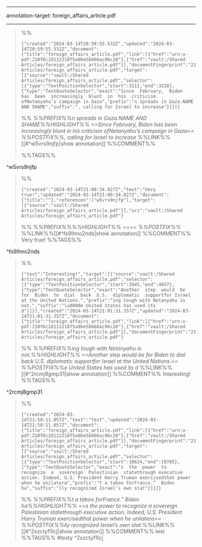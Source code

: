 
---

annotation-target: foreign_affairs_article.pdf

--- 

>%%
>```annotation-json
>{"created":"2024-03-14T20:59:55.532Z","updated":"2024-03-14T20:59:55.532Z","document":{"title":"foreign_affairs_article.pdf","link":[{"href":"urn:x-pdf:210f6c2d112218f5a9be5b666ac96c20"},{"href":"vault:/Shared Articles/foreign_affairs_article.pdf"}],"documentFingerprint":"210f6c2d112218f5a9be5b666ac96c20"},"uri":"vault:/Shared Articles/foreign_affairs_article.pdf","target":[{"source":"vault:/Shared Articles/foreign_affairs_article.pdf","selector":[{"type":"TextPositionSelector","start":3111,"end":3218},{"type":"TextQuoteSelector","exact":"Since  February,  Biden  has  been  increasingly  blunt  in  his  criticism  ofNetanyahu’s campaign in Gaza","prefix":"n spreads in Gaza.NAME AND SHAME","suffix":", calling for Israel to increase"}]}]}
>```
>%%
>*%%PREFIX%%n spreads in Gaza.NAME AND SHAME%%HIGHLIGHT%% ==Since  February,  Biden  has  been  increasingly  blunt  in  his  criticism  ofNetanyahu’s campaign in Gaza== %%POSTFIX%%, calling for Israel to increase*
>%%LINK%%[[#^w5vrs9njfp|show annotation]]
>%%COMMENT%%
>
>%%TAGS%%
>
^w5vrs9njfp


>%%
>```annotation-json
>{"created":"2024-03-14T21:00:34.827Z","text":"Very true!","updated":"2024-03-14T21:00:34.827Z","document":{"title":""},"references":["w5vrs9njfp"],"target":[{"source":"vault:/Shared Articles/foreign_affairs_article.pdf"}],"uri":"vault:/Shared Articles/foreign_affairs_article.pdf"}
>```
>%%
>*%%PREFIX%%%%HIGHLIGHT%% ==== %%POSTFIX%%*
>%%LINK%%[[#^fs9lhno2nds|show annotation]]
>%%COMMENT%%
>Very true!
>%%TAGS%%
>
^fs9lhno2nds


>%%
>```annotation-json
>{"text":"Interesting!","target":[{"source":"vault:/Shared Articles/foreign_affairs_article.pdf","selector":[{"type":"TextPositionSelector","start":3945,"end":4057},{"type":"TextQuoteSelector","exact":"Another  step  would  be  for  Biden  to  dial  back  U.S.  diplomatic  supportfor Israel at the United Nations.","prefix":"ing tough with Netanyahu is not.","suffix":"\u0000e United States has used its d"}]}],"created":"2024-03-14T21:01:31.357Z","updated":"2024-03-14T21:01:31.357Z","document":{"title":"foreign_affairs_article.pdf","link":[{"href":"urn:x-pdf:210f6c2d112218f5a9be5b666ac96c20"},{"href":"vault:/Shared Articles/foreign_affairs_article.pdf"}],"documentFingerprint":"210f6c2d112218f5a9be5b666ac96c20"},"uri":"vault:/Shared Articles/foreign_affairs_article.pdf"}
>```
>%%
>*%%PREFIX%%ing tough with Netanyahu is not.%%HIGHLIGHT%% ==Another  step  would  be  for  Biden  to  dial  back  U.S.  diplomatic  supportfor Israel at the United Nations.== %%POSTFIX%% e United States has used its d*
>%%LINK%%[[#^2rcmj8gmp31|show annotation]]
>%%COMMENT%%
>Interesting!
>%%TAGS%%
>
^2rcmj8gmp31


>%%
>```annotation-json
>{"created":"2024-03-14T21:58:11.057Z","text":"test","updated":"2024-03-14T21:58:11.057Z","document":{"title":"foreign_affairs_article.pdf","link":[{"href":"urn:x-pdf:210f6c2d112218f5a9be5b666ac96c20"},{"href":"vault:/Shared Articles/foreign_affairs_article.pdf"}],"documentFingerprint":"210f6c2d112218f5a9be5b666ac96c20"},"uri":"vault:/Shared Articles/foreign_affairs_article.pdf","target":[{"source":"vault:/Shared Articles/foreign_affairs_article.pdf","selector":[{"type":"TextPositionSelector","start":10624,"end":10785},{"type":"TextQuoteSelector","exact":"s  the  power  to  recognize  a  sovereign  Palestinian  statethrough executive action. Indeed, U.S. President Harry Truman exercisedthat power when he unilatera","prefix":"t a taboo forFrance.”  Biden  ha","suffix":"lly recognized Israel’s own stat"}]}]}
>```
>%%
>*%%PREFIX%%t a taboo forFrance.”  Biden  ha%%HIGHLIGHT%% ==s  the  power  to  recognize  a  sovereign  Palestinian  statethrough executive action. Indeed, U.S. President Harry Truman exercisedthat power when he unilatera== %%POSTFIX%%lly recognized Israel’s own stat*
>%%LINK%%[[#^2xzctyf1lcj|show annotation]]
>%%COMMENT%%
>test
>%%TAGS%%
>#testy
^2xzctyf1lcj
